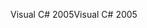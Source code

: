 <span data-ttu-id="bb15a-101">Visual C# 2005</span><span class="sxs-lookup"><span data-stu-id="bb15a-101">Visual C# 2005</span></span>